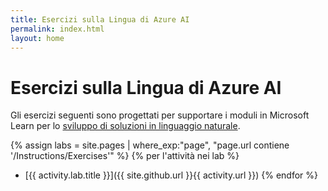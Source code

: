 ```yaml
---
title: Esercizi sulla Lingua di Azure AI
permalink: index.html
layout: home
---
```


# Esercizi sulla Lingua di Azure AI

Gli esercizi seguenti sono progettati per supportare i moduli in Microsoft Learn per lo [sviluppo di soluzioni in linguaggio naturale](https://learn.microsoft.com/training/paths/develop-language-solutions-azure-ai/).


{% assign labs = site.pages | where_exp:"page", "page.url contiene '/Instructions/Exercises'" %} {% per l'attività nei lab %}
- [{{ activity.lab.title }}]({{ site.github.url }}{{ activity.url }}) {% endfor %}
